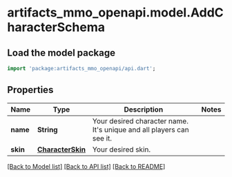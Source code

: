 # artifacts_mmo_openapi.model.AddCharacterSchema

## Load the model package
```dart
import 'package:artifacts_mmo_openapi/api.dart';
```

## Properties
Name | Type | Description | Notes
------------ | ------------- | ------------- | -------------
**name** | **String** | Your desired character name. It's unique and all players can see it. | 
**skin** | [**CharacterSkin**](CharacterSkin.md) | Your desired skin. | 

[[Back to Model list]](../README.md#documentation-for-models) [[Back to API list]](../README.md#documentation-for-api-endpoints) [[Back to README]](../README.md)


